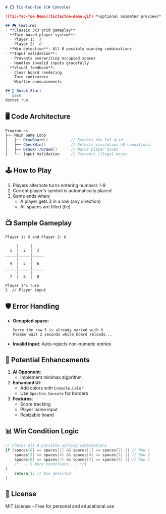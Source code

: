 ```markdown
# ⭕ Tic-Tac-Toe (C# Console)

![Tic-Tac-Toe Demo](tictactoe-demo.gif) *(optional animated preview)*

## 🎮 Features
- **Classic 3x3 grid gameplay**
- **Turn-based player system**:
  - Player 1: `X`
  - Player 2: `O`
- **Win detection**: All 8 possible winning combinations
- **Input validation**:
  - Prevents overwriting occupied spaces
  - Handles invalid inputs gracefully
- **Visual feedback**:
  - Clear board rendering
  - Turn indicators
  - Win/tie announcements

## 🚀 Quick Start
```bash
dotnet run
```

## 🖥️ Code Architecture
```csharp
Program.cs
├── Main Game Loop
│   ├── DrawBoard()          // Renders the 3x3 grid
│   ├── CheckWin()           // Detects wins/draws (8 conditions)
│   ├── DrawX()/DrawO()      // Marks player moves
│   └── Input Validation     // Prevents illegal moves
```

## 🕹️ How to Play
1. Players alternate turns entering numbers 1-9
2. Current player's symbol is automatically placed
3. Game ends when:
   - A player gets 3 in a row (any direction)
   - All spaces are filled (tie)

## 📺 Sample Gameplay
```
Player 1: X and Player 2: O

     |     |     
  1  |  2  |  3  
_____|_____|_____
     |     |     
  4  |  5  |  6  
_____|_____|_____
     |     |     
  7  |  8  |  9  

Player 1's turn
5  // Player input
```

## 🛡️ Error Handling
- **Occupied space**:
  ``` 
  Sorry the row 5 is already marked with X
  Please wait 2 seconds while board reloads...
  ```
- **Invalid input**: Auto-rejects non-numeric entries

## 🔧 Potential Enhancements
1. **AI Opponent**:
   - Implement minimax algorithm
2. **Enhanced UI**:
   - Add colors with `Console.Color`
   - Use `Spectre.Console` for borders
3. **Features**:
   - Score tracking
   - Player name input
   - Resizable board

## 📊 Win Condition Logic
```csharp
// Checks all 8 possible winning combinations
if (spaces[0] == spaces[1] && spaces[1] == spaces[2] || // Row 1
    spaces[3] == spaces[4] && spaces[4] == spaces[5] || // Row 2
    spaces[6] == spaces[7] && spaces[7] == spaces[8] || // Row 3
    /* ... 5 more conditions ... */)
{
    return 1; // Win detected
}
```

## 📜 License
MIT License - Free for personal and educational use
```

